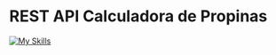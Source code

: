 # REST API Calculadora de Propinas

[![My Skills](https://skillicons.dev/icons?i=js,nodejs)](https://skillicons.dev)

